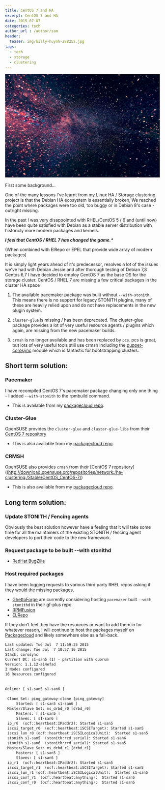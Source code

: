```yaml
---
title: CentOS 7 and HA
excerpt: CentOS 7 and HA
date: 2015-07-07
categories: tech
author_url : /author/sam
header:
  teaser: img/billy-huynh-278252.jpg
tags:
  - tech
  - storage
  - clustering
---
```


![](/img/billy-huynh-278252.jpg)

First some background...

One of the many lessons I've learnt from my Linux HA / Storage clustering project is that the Debian HA ecosystem is essentially broken, We reached the point where packages were too old, too buggy or in Debian 8's case - outright missing.

In the past I was very disappointed with RHEL/CentOS 5 / 6 and (until now) have been quite satisfied with Debian as a stable server distribution with historicly more modern packages and kernels.

**_I feel that CentOS / RHEL 7 has changed the game.*_**

(When combined with ElRepo or EPEL that provide wide array of modern packages)

It is simply light years ahead of it's predecessor, resolves a lot of the issues we've had with Debian Jessie and after thorough testing of Debian 7,8 Centos 6,7 I have decided to employ CentOS 7 as the base OS for the storage cluster.
CentOS / RHEL 7 are missing a few critical packages in the cluster HA space

1. The available pacemaker package was built without `--with-stonith`.
This means there is no support for legacy STONITH plugins, many of these are heavily relied upon and do not have replacements in the new plugin system.

2. `cluster-glue` is missing / has been deprecated.
The cluster-glue package provides a lot of very useful resource agents / plugins which again, are missing from the new pacemaker builds.

3. `crmsh` is no longer available and has been replaced by `pcs`.
pcs is great, but lots of very useful tools still use crmsh including the [puppet-corosync](https://github.com/puppet-community/puppet-corosync) module which is fantastic for bootstrapping clusters.


## Short term solution:

### Pacemaker
I have recompiled CentOS 7's pacemaker package changing only one thing - I added `--with-stonith` to the rpmbuild command.

- This is available from my [packagecloud repo](https://packagecloud.io/s_mcleod/pacemaker).

### Cluster-Glue
OpenSUSE provides the `cluster-glue` and `cluster-glue-libs` from their [CentOS 7 repository](http://download.opensuse.org/repositories/network:/ha-clustering:/Stable/CentOS_CentOS-7/)

- This is also available from my [packagecloud repo](https://packagecloud.io/s_mcleod/pacemaker).

### CRMSH
OpenSUSE also provides `crmsh` from their [CentOS 7 repository]((http://download.opensuse.org/repositories/network:/ha-clustering:/Stable/CentOS_CentOS-7/)

- This is also available from my [packagecloud repo](https://packagecloud.io/s_mcleod/pacemaker).

## Long term solution:

### Update STONITH / Fencing agents

Obviously the best solution however have a feeling that it will take some time for all the maintainers of the existing STONITH / fencing agent developers to port their code to the new framework.

### Request package to be built --with stonithd

- [RedHat BugZilla](https://bugzilla.redhat.com/show_bug.cgi?id=1240868)

### Host required packages

I have been logging requests to various third party RHEL repos asking if they would the missing packages.

- [GhettoForge](http://ghettoforge.org/index.php/Usage) are currently considering hosting `pacemaker` built `--with stonithd` in their gf-plus repo.
- [RPMFusion](http://rpmfusion.org/Wishlist?action=diff&rev1=401&rev2=402)
- [ELRepo](http://elrepo.org/bugs/view.php?id=579)

If they don't feel they have the resources or want to add them in for whatever reason, I will continue to host the packages myself on [Packagecloud](https://packagecloud.io/s_mcleod/pacemaker) and likely somewhere else as a fall-back.

```
Last updated: Tue Jul  7 11:59:25 2015
Last change: Tue Jul  7 10:57:16 2015
Stack: corosync
Current DC: s1-san5 (1) - partition with quorum
Version: 1.1.12-a14efad
2 Nodes configured
16 Resources configured


Online: [ s1-san5 s1-san6 ]

 Clone Set: ping_gateway-clone [ping_gateway]
     Started: [ s1-san5 s1-san6 ]
 Master/Slave Set: ms_drbd_r0 [drbd_r0]
     Masters: [ s1-san5 ]
     Slaves: [ s1-san6 ]
 ip_r0  (ocf::heartbeat:IPaddr2): Started s1-san5
 iscsi_target_r0  (ocf::heartbeat:iSCSITarget): Started s1-san5
 iscsi_lun_r0 (ocf::heartbeat:iSCSILogicalUnit):  Started s1-san5
 stonith_s1-san5  (stonith:rcd_serial): Started s1-san6
 stonith_s1-san6  (stonith:rcd_serial): Started s1-san5
 Master/Slave Set: ms_drbd_r1 [drbd_r1]
     Masters: [ s1-san5 ]
     Slaves: [ s1-san6 ]
 ip_r1  (ocf::heartbeat:IPaddr2): Started s1-san5
 iscsi_target_r1  (ocf::heartbeat:iSCSITarget): Started s1-san5
 iscsi_lun_r1 (ocf::heartbeat:iSCSILogicalUnit):  Started s1-san5
 iscsi_conf_r1  (ocf::heartbeat:anything):  Started s1-san5
 iscsi_conf_r0  (ocf::heartbeat:anything):  Started s1-san5
```
